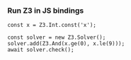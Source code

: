 ### Run Z3 in JS bindings

```z3-js
const x = Z3.Int.const('x');

const solver = new Z3.Solver();
solver.add(Z3.And(x.ge(0), x.le(9)));
await solver.check();
```